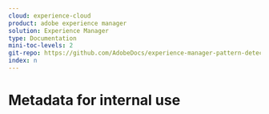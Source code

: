 ```yaml
---
cloud: experience-cloud
product: adobe experience manager
solution: Experience Manager
type: Documentation
mini-toc-levels: 2
git-repo: https://github.com/AdobeDocs/experience-manager-pattern-detection.en
index: n
---
```


# Metadata for internal use
